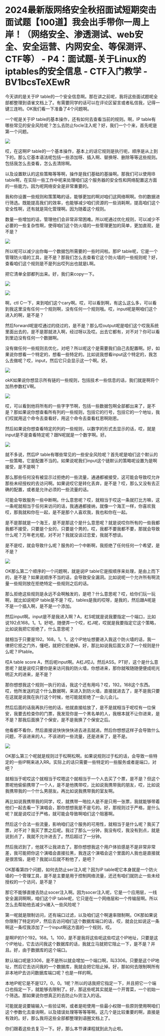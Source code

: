 # 2024最新版网络安全秋招面试短期突击面试题【100道】我会出手带你一周上岸！（网络安全、渗透测试、web安全、安全运营、内网安全、等保测评、CTF等） - P4：面试题-关于Linux的iptables的安全信息 - CTF入门教学 - BV1bcsTeXEwR

今天讲的是关于IP table的一个安全信息啊。那在讲之前呢，我将这些面试题呢全部都整理到语雀文档上了。有需要同学的话可以在评论区留言或者私信我，记得一键三连哟。OK我们看一下准备了4个问题啊。

一个呢是关于IP table的基本操作，还有如何去查看当前的规则。啊，IP table有哪些常见的安全风险呢？怎么去防止focle注入呢？好，我们一个个来，首先呢是第一个问题。



![](img/2e78b42549f4655cc58fde2a8664a69b_1.png)

哎，在这啊IP table的一个基本操作，基本上的话它规则是执行呃，顺序是从上到下的。那么它基本语法呢包括一些添加呀、插入啊、替换呀、删除等等这些规则。包括我怎么去查看，怎么去清除啊。

以及设置默认的这些策略等等啊，操作是我们基础的基操啊。那我们可以使用IB table啊，在实际一些工作中呢来处理咱们这个服务器的安全性和网络配置这方面的一些能力。因为呢网络安全是非常重要的。

我和你设置一些规则和策策略的话，能够更加的啊对咱们这网络啊啊。你的数据进行筛选。既能提高我们的效率，也能够减少咱们资源的一些消耗啊，提高咱们这个安全性啊，还有就是简化管理啊。因为随着这个规则。

数量一些增加的话，管理他们会非常非常困难。所以呢通过优化规则，可以减少不必要的一些复杂性啊，使得咱们这个防火墙的一些管理更加的简单，更加直观，是不是？



![](img/2e78b42549f4655cc58fde2a8664a69b_3.png)

所以呢可以减少出你每一个数据包所需要的一些时间啦。那IP table呢，它是一个管理防火墙的工具，是不是？那我们怎么去查看它这个防火墙的一些规则呢？好，查看咱们这个规则是不是列出哎列出也就是L啊。

把它清单全部都列出来。好，我们来copy一下。

![](img/2e78b42549f4655cc58fde2a8664a69b_5.png)

![](img/2e78b42549f4655cc58fde2a8664a69b_6.png)

啊，ctl C一下，来到咱们这个cary啊。哎，可以看到啊，有这么这么多，可以看到我这里没有任何一个规则啊，没有任何一个规则哦。哎，input呢是啊咱们这个进入的啊，是不是？

然后forward呢是哎通过的绕过的，是不是？那么哎output呢是咱们这个哎我系统里面出去的，是不是那就进入啊，经过呀以及哎。出去它都有，对不对？你可以看到里边没有任何一个数据啊。

没有做任何一些规则去优化，对吧？所以呢这个是需要我们自己去配置啊。好，如果说你想看一个特定的，想看一些特定的。比如说我想看input这个特定的，我怎么去做呢？哎，input，然后它只会显示这一个啊。好。



![](img/2e78b42549f4655cc58fde2a8664a69b_8.png)

okK如果说你想显示所有链的一些规则，包括技术一些信息的话，我们就是啊将个加热参数杠V啊。

![](img/2e78b42549f4655cc58fde2a8664a69b_10.png)

哎，可以看到他将所有的一些字字节啊，包括一些数据包啊全部都出来了，是不是？那如果说你想查看所有列的一些规则，包括它的行号，包括它的一个地址，我们哎就用这个命令去查看好，用这个命令去查看杠恩啊刚恩。

然后如果说你想查看特定的列的一些规则，以数字的形式去显示的话，哎，就是input是不是查看特定呢？跟N呢就是一个数字啊。好。



![](img/2e78b42549f4655cc58fde2a8664a69b_12.png)

就不多说，然后IP table有哪些常见的一些安全风险呢？首先呢是咱们这个默认的一些策略，它是配置不当的。如果说呢我们input这个链默认的策略呢设置为是啊接受，是不是啊？

那么那些任何没有被显示过拒绝的一些流量，通通都被接受，这可能会导致哎允许那些未经授权的去访问啊。如果说哎它是转化丢弃，是不是？哎，那么又没有去正确的配置，或者是允许必须的一些流量的话。

可能会导致服务一些中断啊。什么意思呢？哎，就相当于哎这一条就打比方嘛，这一条呢就相当于任何来访问的话，我通通都接纳，就像一个海王一样，你喜欢我哎，那我就和你在一起，是不是那个人喜欢我，我也和你在一起。

是不是那就是一个海王，是不是那这个是什么意思呢？就是说哎你所有的一些我都我都不接受，只要是个女的，只要是个男的，哎，我都不要我都不要，那就会导致什么呢？万年老光棍，对不对？我就没谈过恋爱，我就不想谈。

是不是哎，就会导致什么呢？服务的一个中断啊，我拒绝了任何任何一个希望，是不是？

![](img/2e78b42549f4655cc58fde2a8664a69b_14.png)

OK那么第二个顺序的一个问题啊，就是说IP table它是按顺序来处理，是由上而下的，是不是？如果说顺序不当的话，会导致安全漏洞。比如说呢一个允许所有啊流量一些规则放在拒绝特定一些规则之后的话。

那么拒绝这些规则是永远不会啊触发的，是吧？什么意思呢？哎，给你们玩一玩啊，就比如说呢IP table是不是？哎，tables是我的哎呀，是我的，然后跟A呢是不是一个插入啊，是不是一个添加。

然后input啊。input是不是我进入啊？A，杠S呢就是说我要指定一个端口，比如说192点168。1。1。好吧，随便弄一个哎，杠J呢，哎就是我要指定它这个策略，比如说我把它拒绝了，什么意思呢？

就相当于只要是192。168。1。1，这个IP地址想要进入我这个防火墙的话，我一律把它拒之门外，懂吧，就把它拒绝掉。好，那比如说我后面又添了一个规则是什么呢？IPtable。

哎A table score A，然后呢input啊。A杠J哎J。然后ASS。PT好，这个是什么意思呢？就是说哎只要你是来访问我的防火墙，你想进来，那你就唉随随便便成呃光明正大的进来，是不是？

那你想想我这个规则一执行的话，我这个还有用吗？哎，192。168这个东西。哎，他所发送的这个什么数据啊，来进入到防火墙，直接就进去了，是不是我只要在这就是说我在执行这个时候，他可能就拒绝了一会儿会儿。

然后后面的话我再执行他的话，他就直接给放了，是不是就相当于呢哎有一位保安，我要去检查你的门票，我发现你是一个黑名单的人，我根本就不让你进来，是不是？那我后面换了个保安，是不是我换了个保安之后。

他看都不看你，然后直接说快快快快进去进去就进。然后你想想这样子会导致什么问题，不该进来的人，不该进的一些流量，还是进来了，是不是。



![](img/2e78b42549f4655cc58fde2a8664a69b_16.png)

OK那么第三个呢就是规则过于松啊松啊。如果说规则过于松的话，会导致一些特定的一些IP啊来进入RR。实际上的话只需要一些特定的一些服务或者是端口，对吧？

就相当于呢哎这个就相当于哎嗯这个就相当于一个人去买了个票，是不是？但这个票呢他偷偷携带了一个人，是不是他携带哎，比如说我携带我的朋友，哎，比如说我携带我的一个什么男朋友。再比如说我携带我的室友啊。

再比如说我携带我的同学，哎，就携带一啪拉人是不是只用一张票，我就能够带着他们一起去看一下演唱会，那你想想我是不是亏的。好，那规则过于严格，是什么呢？就是说哎过于严格，就可能会导致啊咱们这个阻塞啊。

然后这个合法一些流量，影响咱们这个服务的可用性，就相当于是什么呢？我买了票，对不对？我买了票之后呢。我过了那么一分钟，我没有哎，我没有到点，就是说到点了，我就不允许进去了。然后超过了一分钟。

然后我迟到了，他就不让我进去了。那你想想我这个用户体验感是不是非常非常差，我可能把你这个演唱会直接拉黑，我连这个演唱会这个里面的人我也是直接就是很苦恼，是吧？我就以后就不粉他了，是吧？

OK那看第四个问题，如何去防止ser注入呢？因为IP table呢它本身就是一个防火墙的一个管理工具，是不是主要是用于控制网络流量，还还有咱们就防止一些未经授权的一个访问，是不是？

那它不能够直接去防止socer注入啊。因为socer注入呢，它是一个应用层，一线安全漏洞啊啊，咱们这个IP table呢，它只是在一个网络层和一个传输层啊。所以怎么去帮助他去减少s猪入一些风险呢？

第一呢就是限制访问，还有端口过滤，以及咱们这个啊速率限制啊。OK那如果说你限制了特定的IP，然后去访问咱们这个数据库端口的话，哎，就会比如说这一条啊这一条哎我添加了一个input啊这方面的一个规则，哎。

是啊IP的1个192。168。1。100，是不是我将这些呃这些哎这个IP地址，只要是这个IP地址，它去访问我这个数据库的话，我就立马就把它阻止一下，是不是？并且。好，由于数据库的这个端口。

默认端口呢是3306，是不是所以就会增加一个端口啊，叫3306。只要是这个IP地址，然后它去访问我的一个数据库，我就会把它阻止掉。好，那如何去限制啊所有非本地IP去访问数据库端口呢？也是一样的啊。

本地IP呢它是不是127。0。0。1呢？所以的话我把它指定一下，并且把它一个端口也指定一下，就能够去限制了。好，那这些呢其实就是一个开胃菜，一个初始一个筛选。那如果说你想真正的去防止fo货注入的话。

可能就是说要输输入一些验证啊，或者是呃使用一些最小权限一些原则使用啊咱们这个参数化去查询啊，以及错误处理等等等等啊。这几个是比较重要的啊，直接是有效的。好，那么我将这些全部都整理到语圈文档上了。

你们跟着这些去复习一下。好，那么本节课课程就到此为止啦。